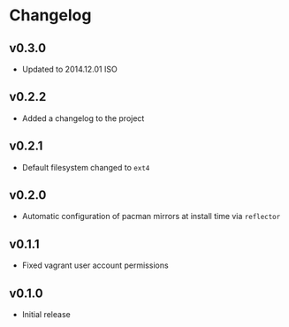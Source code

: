 # Changelog

## v0.3.0

- Updated to 2014.12.01 ISO

## v0.2.2

- Added a changelog to the project

## v0.2.1

- Default filesystem changed to `ext4`

## v0.2.0

- Automatic configuration of pacman mirrors at install time via `reflector`

## v0.1.1

- Fixed vagrant user account permissions

## v0.1.0

- Initial release
